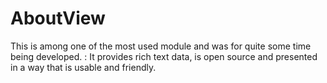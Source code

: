 # AboutView

This is among one of the most used module and was for quite some time being developed.
:
It provides rich text data, is open source and presented in a way that is usable and friendly.



